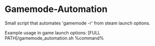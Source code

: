 # Gamemode-Automation
Small script that automates 'gamemode -r' from steam launch options.

Example usage in game launch options:
[FULL PATH]/gamemode_automation.sh %command%
